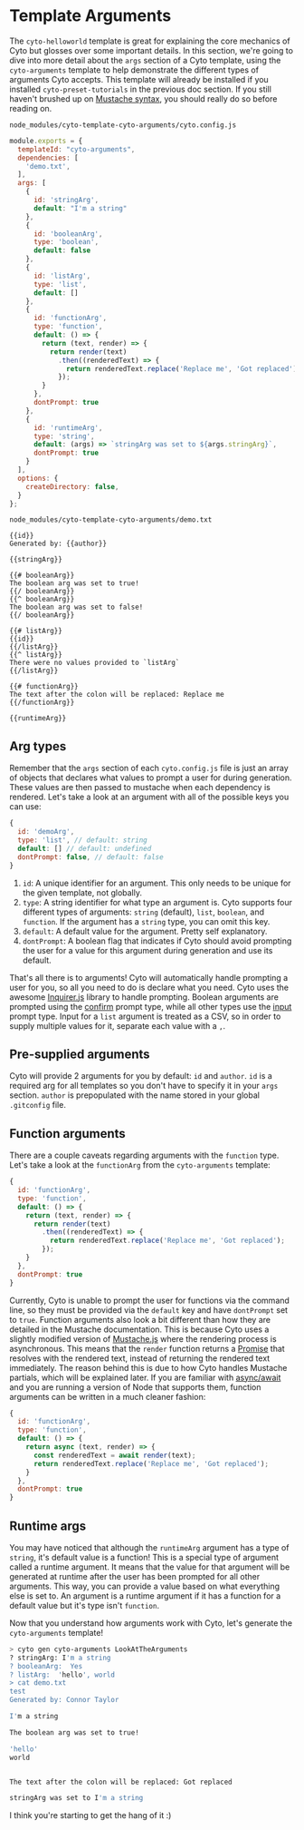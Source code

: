 # Template Arguments

The `cyto-helloworld` template is great for explaining the core mechanics of Cyto but glosses over some important details. In this section, we're going to dive into more detail about the `args` section of a Cyto template, using the `cyto-arguments` template to help demonstrate the different types of arguments Cyto accepts. This template will already be installed if you installed `cyto-preset-tutorials` in the previous doc section. If you still haven't brushed up on [Mustache syntax](https://mustache.github.io/mustache.5.html), you should really do so before reading on.

`node_modules/cyto-template-cyto-arguments/cyto.config.js`
```js
module.exports = {
  templateId: "cyto-arguments",
  dependencies: [
    'demo.txt',
  ],
  args: [
    {
      id: 'stringArg',
      default: "I'm a string"
    },
    {
      id: 'booleanArg',
      type: 'boolean',
      default: false
    },
    {
      id: 'listArg',
      type: 'list',
      default: []
    },
    {
      id: 'functionArg',
      type: 'function',
      default: () => {
        return (text, render) => {
          return render(text)
            .then((renderedText) => {
              return renderedText.replace('Replace me', 'Got replaced');
            });
        }
      },
      dontPrompt: true
    },
    {
      id: 'runtimeArg',
      type: 'string',
      default: (args) => `stringArg was set to ${args.stringArg}`,
      dontPrompt: true
    }
  ],
  options: {
    createDirectory: false,
  }
};
```

`node_modules/cyto-template-cyto-arguments/demo.txt`
```
{{id}}
Generated by: {{author}}

{{stringArg}}

{{# booleanArg}}
The boolean arg was set to true!
{{/ booleanArg}}
{{^ booleanArg}}
The boolean arg was set to false!
{{/ booleanArg}}

{{# listArg}}
{{id}}
{{/listArg}}
{{^ listArg}}
There were no values provided to `listArg`
{{/listArg}}

{{# functionArg}}
The text after the colon will be replaced: Replace me
{{/functionArg}}

{{runtimeArg}}
```

## Arg types
Remember that the `args` section of each `cyto.config.js` file is just an array of objects that declares what values to prompt a user for during generation. These values are then passed to mustache when each dependency is rendered. Let's take a look at an argument with all of the possible keys you can use:

```js
{
  id: 'demoArg',
  type: 'list', // default: string
  default: [] // default: undefined
  dontPrompt: false, // default: false
}
```

1. `id`: A unique identifier for an argument. This only needs to be unique for the given template, not globally.
2. `type`: A string identifier for what type an argument is. Cyto supports four different types of arguments: `string` (default), `list`, `boolean`, and `function`. If the argument has a `string` type, you can omit this key.
3. `default`: A default value for the argument. Pretty self explanatory.
4. `dontPrompt`: A boolean flag that indicates if Cyto should avoid prompting the user for a value for this argument during generation and use its default.

That's all there is to arguments! Cyto will automatically handle prompting a user for you, so all you need to do is declare what you need. Cyto uses the awesome [Inquirer.js](https://github.com/SBoudrias/Inquirer.js/) library to handle prompting. Boolean arguments are prompted using the [confirm](https://github.com/SBoudrias/Inquirer.js/#confirm---type-confirm) prompt type, while all other types use the [input](https://github.com/SBoudrias/Inquirer.js/#input---type-input) prompt type. Input for a `list` argument is treated as a CSV, so in order to supply multiple values for it, separate each value with a `,`. 

## Pre-supplied arguments

Cyto will provide 2 arguments for you by default: `id` and `author`. `id` is a required arg for all templates so you don't have to specify it in your `args` section. `author` is prepopulated with the name stored in your global `.gitconfig` file. 

## Function arguments
There are a couple caveats regarding arguments with the `function` type. Let's take a look at the `functionArg` from the `cyto-arguments` template:

```js
{
  id: 'functionArg',
  type: 'function',
  default: () => {
    return (text, render) => {
      return render(text)
        .then((renderedText) => {
          return renderedText.replace('Replace me', 'Got replaced');
        });
    }
  },
  dontPrompt: true
}
```

Currently, Cyto is unable to prompt the user for functions via the command line, so they must be provided via the `default` key and have `dontPrompt` set to `true`. Function arguments also look a bit different than how they are detailed in the Mustache documentation. This is because Cyto uses a slightly modified version of [Mustache.js](https://github.com/janl/mustache.js/) where the rendering process is asynchronous. This means that the `render` function returns a [Promise](https://developer.mozilla.org/en-US/docs/Web/JavaScript/Reference/Global_Objects/Promise) that resolves with the rendered text, instead of returning the rendered text immediately. The reason behind this is due to how Cyto handles Mustache partials, which will be explained later. If you are familiar with [async/await](https://developer.mozilla.org/en-US/docs/Web/JavaScript/Reference/Statements/async_function) and you are running a version of Node that supports them, function arguments can be written in a much cleaner fashion:

```js
{
  id: 'functionArg',
  type: 'function',
  default: () => {
    return async (text, render) => {
      const renderedText = await render(text);
      return renderedText.replace('Replace me', 'Got replaced');
    }
  },
  dontPrompt: true
}
```

## Runtime args

You may have noticed that although the `runtimeArg` argument has a type of `string`, it's default value is a function! This is a special type of argument called a runtime argument. It means that the value for that argument will be generated at runtime after the user has been prompted for all other arguments. This way, you can provide a value based on what everything else is set to. An argument is a runtime argument if it has a function for a default value but it's type isn't `function`. 


Now that you understand how arguments work with Cyto, let's generate the `cyto-arguments` template!

```bash
> cyto gen cyto-arguments LookAtTheArguments
? stringArg: I'm a string
? booleanArg:  Yes
? listArg:  'hello', world
> cat demo.txt
test
Generated by: Connor Taylor

I'm a string

The boolean arg was set to true!

'hello'
world


The text after the colon will be replaced: Got replaced

stringArg was set to I'm a string
```

I think you're starting to get the hang of it :)
